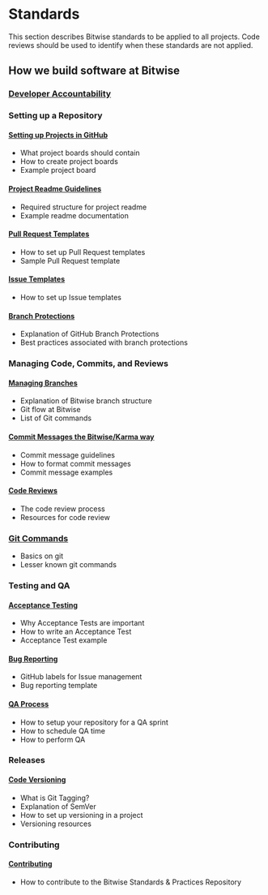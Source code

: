 # Standards

This section describes Bitwise standards to be applied to all projects. Code reviews should be used to identify when these standards are not applied.

## How we build software at Bitwise

### [Developer Accountability](developer-accountability.md)

### Setting up a Repository

#### [Setting up Projects in GitHub](project-setup.md)

- What project boards should contain
- How to create project boards
- Example project board

#### [Project Readme Guidelines](readme-guidelines.md)

- Required structure for project readme
- Example readme documentation

#### [Pull Request Templates](pull-request-template.md)

- How to set up Pull Request templates
- Sample Pull Request template

#### [Issue Templates](issue-template.md)

- How to set up Issue templates

#### [Branch Protections](branch-protections.md)

- Explanation of GitHub Branch Protections
- Best practices associated with branch protections

### Managing Code, Commits, and Reviews

#### [Managing Branches](branching.md)

- Explanation of Bitwise branch structure
- Git flow at Bitwise
- List of Git commands

#### [Commit Messages the Bitwise/Karma way](commits.md)

- Commit message guidelines
- How to format commit messages
- Commit message examples

#### [Code Reviews](code-reviews.md)

- The code review process
- Resources for code review

### [Git Commands](git-commands.md)

- Basics on git
- Lesser known git commands

### Testing and QA

#### [Acceptance Testing](acceptance-testing.md)

- Why Acceptance Tests are important
- How to write an Acceptance Test
- Acceptance Test example

#### [Bug Reporting](bug-reporting.md)

- GitHub labels for Issue management
- Bug reporting template

#### [QA Process](qa-process.md)

- How to setup your repository for a QA sprint
- How to schedule QA time
- How to perform QA

### Releases

#### [Code Versioning](code-versioning.md)

- What is Git Tagging?
- Explanation of SemVer
- How to set up versioning in a project
- Versioning resources

### Contributing

#### [Contributing](contributing.md)

- How to contribute to the Bitwise Standards & Practices Repository
